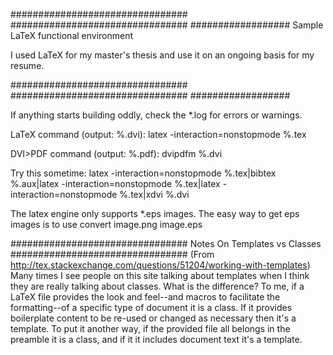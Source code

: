 ################################ ################################ ##################
Sample LaTeX functional environment

I used LaTeX for my master's thesis and use it on an ongoing basis for my resume.

################################ ################################ ##################


If anything starts building oddly, check the *.log for errors or warnings.

LaTeX command (output: %.dvi):
    latex -interaction=nonstopmode %.tex

DVI>PDF command (output: %.pdf):
    dvipdfm %.dvi

Try this sometime:
     latex -interaction=nonstopmode %.tex|bibtex %.aux|latex -interaction=nonstopmode %.tex|latex -interaction=nonstopmode %.tex|xdvi %.dvi

The latex engine only supports *.eps images. The easy way to get eps images is to use
    convert image.png image.eps

################################
 Notes On Templates vs Classes
################################
    (From http://tex.stackexchange.com/questions/51204/working-with-templates)
    Many times I see people on this site talking about templates when I think they are really 
    talking about classes. What is the difference? To me, if a LaTeX file provides the look 
    and feel--and macros to facilitate the formatting--of a specific type of document it is a
    class. If it provides boilerplate content to be re-used or changed as necessary then it's
    a template. To put it another way, if the provided file all belongs in the preamble it is 
    a class, and if it it includes document text it's a template.




